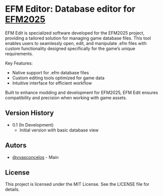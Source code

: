 # EFM Editor: Database editor for [EFM2025](https://github.com/vvasconceloss/elite-football-manager) 

EFM Edit is specialized software developed for the EFM2025 project, providing a tailored solution for managing game database files. This tool enables users to seamlessly open, edit, and manipulate .efm files with custom functionality designed specifically for the game’s unique requirements.

Key Features:
- Native support for .efm database files
- Custom editing tools optimized for game data
- Intuitive interface for efficient workflow

Built to enhance modding and development for EFM2025, EFM Edit ensures compatibility and precision when working with game assets.

## Version History
- 0.1 (In Development)
  - Initial version with basic database view

## Autors

- [@vvasconcelos](https://github.com/vvasconceloss) - Main

## License
This project is licensed under the MIT License. See the LICENSE file for details.
